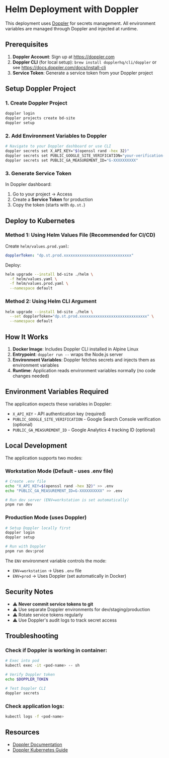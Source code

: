 # Helm Deployment with Doppler

This deployment uses [Doppler](https://doppler.com) for secrets management. All environment variables are managed through Doppler and injected at runtime.

## Prerequisites

1. **Doppler Account**: Sign up at https://doppler.com
2. **Doppler CLI** (for local setup): `brew install dopplerhq/cli/doppler` or see https://docs.doppler.com/docs/install-cli
3. **Service Token**: Generate a service token from your Doppler project

## Setup Doppler Project

### 1. Create Doppler Project

```bash
doppler login
doppler projects create bd-site
doppler setup
```

### 2. Add Environment Variables to Doppler

```bash
# Navigate to your Doppler dashboard or use CLI
doppler secrets set X_API_KEY="$(openssl rand -hex 32)"
doppler secrets set PUBLIC_GOOGLE_SITE_VERIFICATION="your-verification-code"
doppler secrets set PUBLIC_GA_MEASUREMENT_ID="G-XXXXXXXXXX"
```

### 3. Generate Service Token

In Doppler dashboard:
1. Go to your project → Access
2. Create a **Service Token** for production
3. Copy the token (starts with `dp.st.`)

## Deploy to Kubernetes

### Method 1: Using Helm Values File (Recommended for CI/CD)

Create `helm/values.prod.yaml`:

```yaml
dopplerToken: "dp.st.prod.xxxxxxxxxxxxxxxxxxxxxxxxxxxxxx"
```

Deploy:

```bash
helm upgrade --install bd-site ./helm \
  -f helm/values.yaml \
  -f helm/values.prod.yaml \
  --namespace default
```

### Method 2: Using Helm CLI Argument

```bash
helm upgrade --install bd-site ./helm \
  --set dopplerToken="dp.st.prod.xxxxxxxxxxxxxxxxxxxxxxxxxxxxxx" \
  --namespace default
```

## How It Works

1. **Docker Image**: Includes Doppler CLI installed in Alpine Linux
2. **Entrypoint**: `doppler run --` wraps the Node.js server
3. **Environment Variables**: Doppler fetches secrets and injects them as environment variables
4. **Runtime**: Application reads environment variables normally (no code changes needed)

## Environment Variables Required

The application expects these variables in Doppler:

- `X_API_KEY` - API authentication key (required)
- `PUBLIC_GOOGLE_SITE_VERIFICATION` - Google Search Console verification (optional)
- `PUBLIC_GA_MEASUREMENT_ID` - Google Analytics 4 tracking ID (optional)

## Local Development

The application supports two modes:

### Workstation Mode (Default - uses .env file)
```bash
# Create .env file
echo "X_API_KEY=$(openssl rand -hex 32)" >> .env
echo "PUBLIC_GA_MEASUREMENT_ID=G-XXXXXXXXXX" >> .env

# Run dev server (ENV=workstation is set automatically)
pnpm run dev
```

### Production Mode (uses Doppler)
```bash
# Setup Doppler locally first
doppler login
doppler setup

# Run with Doppler
pnpm run dev:prod
```

The `ENV` environment variable controls the mode:
- `ENV=workstation` → Uses `.env` file
- `ENV=prod` → Uses Doppler (set automatically in Docker)

## Security Notes

- ⚠️ **Never commit service tokens to git**
- ⚠️ Use separate Doppler environments for dev/staging/production
- ⚠️ Rotate service tokens regularly
- ⚠️ Use Doppler's audit logs to track secret access

## Troubleshooting

### Check if Doppler is working in container:

```bash
# Exec into pod
kubectl exec -it <pod-name> -- sh

# Verify Doppler token
echo $DOPPLER_TOKEN

# Test Doppler CLI
doppler secrets
```

### Check application logs:

```bash
kubectl logs -f <pod-name>
```

## Resources

- [Doppler Documentation](https://docs.doppler.com)
- [Doppler Kubernetes Guide](https://docs.doppler.com/docs/kubernetes)

